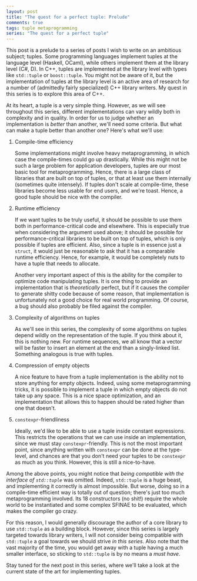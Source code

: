 ```yaml
---
layout: post
title: "The quest for a perfect tuple: Prelude"
comments: true
tags: tuple metaprogramming
series: "The quest for a perfect tuple"
---
```


This post is a prelude to a series of posts I wish to write on an ambitious
subject; tuples. Some programming languages implement tuples at the language
level (Haskell, OCaml), while others implement them at the library level
(C#, D). In C++, tuples are implemented at the library level with types like
`std::tuple` or `boost::tuple`. You might not be aware of it, but the
implementation of tuples at the library level is an active area of research
for a number of (admittedly fairly specialized) C++ library writers. My quest
in this series is to explore this area of C++.

<!-- {% include series.html %} -->

At its heart, a tuple is a very simple thing. However, as we will see throughout
this series, different implementations can vary wildly both in complexity and
in quality. In order for us to judge whether an implementation is _better_ than
another, we'll need some criteria. But what can make a tuple better than another
one? Here's what we'll use:

1. Compile-time efficiency

   Some implementations might involve heavy metaprogramming, in which case the
   compile-times could go up drastically. While this might not be such a large
   problem for application developers, tuples are our most basic tool for
   metaprogramming. Hence, there is a large class of libraries that are built
   on top of tuples, or that at least use them internally (sometimes quite
   intensely). If tuples don't scale at compile-time, these libraries become
   less usable for end users, and we're toast. Hence, a good tuple should be
   nice with the compiler.

2. Runtime efficiency

    If we want tuples to be truly useful, it should be possible to use them
    both in performance-critical code and elsewhere. This is especially true
    when considering the argument used above; it should be possible for
    performance-critical libraries to be built on top of tuples, which is
    only possible if tuples are efficient. Also, since a tuple is in essence
    just a `struct`, it would just be reasonable to ask that it has a
    comparable runtime efficiency. Hence, for example, it would be
    completely nuts to have a tuple that needs to allocate.

    Another very important aspect of this is the ability for the compiler to
    optimize code manipulating tuples. It is one thing to provide an implementation
    that is _theoretically_ perfect, but if it causes the compiler to generate
    shitty code because of some reason, that implementation is unfortunately
    not a good choice for real world programming. Of course, a bug should also
    probably be filed against the compiler.

3. Complexity of algorithms on tuples

    As we'll see in this series, the complexity of some algorithms on tuples
    depend wildly on the representation of the tuple. If you think about it,
    this is nothing new. For runtime sequences, we all know that a vector will
    be faster to insert an element at the end than a singly-linked list.
    Something analogous is true with tuples.

4. Compression of empty objects

    A nice feature to have from a tuple implementation is the ability not to
    store anything for empty objects. Indeed, using some metaprogramming tricks,
    it is possible to implement a tuple in which empty objects do not take up
    any space. This is a nice space optimization, and an implementation that
    allows this to happen should be rated higher than one that doesn't.

5. `constexpr`-friendliness

    Ideally, we'd like to be able to use a tuple inside constant expressions.
    This restricts the operations that we can use inside an implementation,
    since we must stay `constexpr`-friendly. This is not the most important
    point, since anything written with `constexpr` can be done at the type-
    level, and chances are that you don't need your tuples to be `constexpr`
    as much as you think. However, this is still a nice-to-have.

Among the above points, you might notice that _being compatible with the
interface of `std::tuple`_ was omitted. Indeed, `std::tuple` is a huge beast,
and implementing it correctly is almost impossible. But worse, doing so in a
compile-time efficient way is totally out of question; there's just too
much metaprogramming involved. Its 18 constructors (no shit!) require the
whole world to be instantiated and some complex SFINAE to be evaluated, which
makes the compiler go crazy.

For this reason, I would generally discourage the author of a core library to
use `std::tuple` as a building block. However, since this series is largely
targeted towards library writers, I will not consider being compatible with
`std::tuple` a goal towards we should strive _in this series_. Also note that
the vast majority of the time, you would get away with a tuple having a much
smaller interface, so sticking to `std::tuple` is by no means a _must have_.

Stay tuned for the next post in this series, where we'll take a look at the
current state of the art for implementing tuples.
